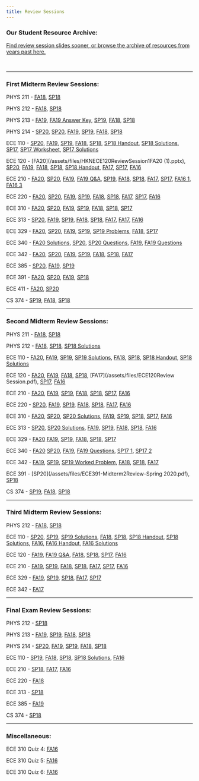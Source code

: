 ```yaml
---
title: Review Sessions
---
```


### Our Student Resource Archive:

[Find review session slides sooner, or browse the archive of resources from years past here.](https://drive.google.com/open?id=121a768cDE0hUsoKjNXZyj4shFhwZ3ikd)

<br />

---------

### First Midterm Review Sessions:
PHYS 211 -
[FA18](/assets/files/HKNPHYS211ReviewSession1FA18.pptx),
[SP18](/assets/files/HKNPHYS211ReviewSession1SP18.ppt)

PHYS 212 -
[FA18](/assets/files/HKNPHYS211ReviewSession1FA18.pptx),
[SP18](/assets/files/HKNPHYS211ReviewSession1SP18.pptx)

PHYS 213 -
[FA19](/assets/files/HKNPHYS213ReviewSession1FA19.pptx),
[FA19 Answer Key](/assets/files/HKNPHYS213ReviewSession1AnswersFA19.txt),
[SP19](/assets/files/HKNPHYS213ReviewSession1SP19.pptx),
[FA18](/assets/files/HKNPHYS213ReviewSession1FA18.pptx),
[SP18](/assets/files/HKNPHYS213ReviewSession1SP18.pptx)

PHYS 214 -
[SP20](/assets/files/HKNPHYS214ReviewSession1SP20.pptx),
[SP20](/assets/files/HKNPHYS214ReviewSession1SP20.pptx),
[FA19](/assets/files/HKNPHYS214ReviewSession1FA19.pptx),
[SP19](/assets/files/HKNPHYS214ReviewSession1SP19.pptx),
[FA18](/assets/files/Phys214Exam1FA18.pptx),
[SP18](/assets/files/HKNPHYS214ReviewSession1SP18.pptx)

ECE 110 -
[SP20](/assets/files/HKNECE110ReviewSession1SP20.pptx),
[FA19](/assets/files/HKNECE110ReviewSession1FA19.pptx),
[SP19](/assets/files/HKNECE110ReviewSession1SP19.pptx),
[FA18](/assets/files/HKNECE110ReviewSession1FA18.pptx),
[SP18](/assets/files/HKNECE110ReviewSession1SP18.pdf),
[SP18 Handout](/assets/files/HKNECE110ReviewSession1SP18_Handout.pdf),
[SP18 Solutions](/assets/files/HKNECE110ReviewSession1SP18_Handout_Sols.pdf),
[SP17](/assets/files/HKNECE110ReviewSession1SP17.pdf),
[SP17 Worksheet](/assets/files/HKNECE110ReviewSession1WorksheetSP17.pdf),
[SP17 Solutions](/assets/files/HKNECE110ReviewSession1WorksheetSolutionsSP17.pdf)


ECE 120 -
[FA20](/assets/files/HKNECE120ReviewSession1FA20 (1).pptx),
[SP20](/assets/files/HKNECE120ReviewSession1SP20.pptx),
[FA19](/assets/files/HKNECE120ReviewSession1FA19.pptx),
[FA18](/assets/files/HKNECE120ReviewSession1FA18.pdf),
[SP18](/assets/files/HKNECE120ReviewSession1SP18.pptx),
[SP18 Handout](/assets/files/HKNECE120ReviewSession1SP18_Handout.pdf),
[FA17](/assets/files/HKNECE120ReviewSession1FA17.pdf),
[SP17](/assets/files/HKNECE120ReviewSession1SP17.pdf),
[FA16](/assets/files/HKNECE120ReviewSession1FA16.pdf)


ECE 210 -
[FA20](/assets/files/HKNECE210ReviewSession1FA20.pptx),
[SP20](/assets/files/HKNECE210ReviewSession1SP20.pptx),
[FA19](/assets/files/HKNECE210ReviewSession1SP19.pptx),
[FA19 Q&A](/assets/files/HKNECE210ReviewQuestions1FA19.docx),
[SP19](/assets/files/HKNECE210ReviewSession1SP19.pptx),
[FA18](/assets/files/HKNECE210ReviewSession1FA18.pdf),
[SP18](/assets/files/HKNECE210ReviewSession1SP18.pdf),
[FA17](/assets/files/HKNECE210ReviewSession1FA17.pdf),
[SP17](/assets/files/HKNECE210ReviewSession1SP17.pdf),
[FA16 1](/assets/files/HKNECE210ReviewSession1FA16pt1.pdf),
[FA16 3](/assets/files/HKNECE210ReviewSession1FA16pt3.pdf)

ECE 220 -
[FA20](/assets/files/HKNECE220ReviewSession1FA20.pptx),
[SP20](/assets/files/HKNECE220ReviewSession1SP20.pptx),
[FA19](/assets/files/HKNECE220ReviewSession1FA19.pptx),
[SP19](/assets/files/HKNECE220ReviewSession1SP19.pptx),
[FA18](/assets/files/HKNECE220ReviewSession1FA18.pdf),
[SP18](/assets/files/HKNECE220ReviewSession1SP18.pptx),
[FA17](/assets/files/HKNECE220ReviewSession1FA17.pptx),
[SP17](/assets/files/HKNECE220ReviewSession1SP17.pdf),
[FA16](/assets/files/HKNECE220ReviewSession1FA16.pdf)

ECE 310 -
[FA20](/assets/files/HKN_ECE_310_Exam_1_Review_Session.pdf),
[SP20](/assets/files/HKNECE310ReviewSession1SP20.pptx),
[FA19](/assets/files/HKNECE310ReviewSession1FA19.pptx),
[SP19](/assets/files/HKNECE310ReviewSession1SP19.pptx),
[FA18](/assets/files/HKNECE310ReviewSession1FA18.pptx),
[SP18](/assets/files/HKNECE310ReviewSession1SP18.pdf),
[SP17](/assets/files/HKNECE310ReviewSession1SP17.pdf)

ECE 313 -
[SP20](/assets/files/HKNECE313ReviewSession1SP20.pptx),
[FA19](/assets/files/HKNECE313ReviewSession1FA19.pptx),
[SP19](/assets/files/HKNECE313ReviewSession1SP19.pptx),
[FA18](/assets/files/HKNECE313ReviewSession1FA18.pptx),
[SP18](/assets/files/HKNECE313ReviewSession1SP18.pdf),
[FA17](/assets/files/ECE313-Review-Session-1-Fa17.pdf),
[FA17](/assets/files/HKNECE313ReviewSession1FA17.pdf),
[FA16](/assets/files/HKNECE313ReviewSession1FA16.pdf)

ECE 329 -
[FA20](/assets/files/HKNECE329ReviewSession1FA20.pptx),
[SP20](/assets/files/HKNECE329ReviewSession1SP20.pptx),
[FA19](/assets/files/HKNECE329ReviewSession1FA19.pptx),
[SP19](/assets/files/HKNECE329ReviewSession1SP19Review.pptx),
[SP19 Problems](/assets/files/HKNECE329ReviewSession1SP19Problems.pptx),
[FA18](/assets/files/HKNECE329ReviewSession1FA18.pdf),
[SP17](/assets/files/HKNECE329ReviewSession1SP17.pdf)

ECE 340 -
[FA20 Solutions](/assets/files/HKN_ECE_340_Exam_1_problem_set_solutions_FA20.pdf),
[SP20](/assets/files/HKNECE340ReviewSession1SP20.pdf),
[SP20 Questions](/assets/files/HKNECE340ReviewSession1QuestionsSP20.pdf),
[FA19](/assets/files/HKNECE340ReviewSession1FA19.pdf),
[FA19 Questions](/assets/files/HKNECE340ReviewSession1QuestionsFA19.pdf)

ECE 342 -
[FA20](/assets/files/HKNECE342ReviewSession1fa20.pptx),
[SP20](/assets/files/HKNECE342ReviewSession1SP20.pptx),
[FA19](/assets/files/HKNECE342ReviewSession1FA19.pptx),
[SP19](/assets/files/HKNECE342ReviewSession1SP19.pptx),
[FA18](/assets/files/HKNECE342ReviewSession1FA18.pptx),
[SP18](/assets/files/ECE342-Review-Sessions-1-Sp18.pptx),
[FA17](/assets/files/ECE342-Review-Session-1-Fa17.pptx)

ECE 385 -
[SP20](/assets/files/HKNECE385ReviewSession1SP20.pptx),
[FA19](/assets/files/HKNECE385ReviewSession1FA19.pptx),
[SP19](/assets/files/HKNECE385ReviewSession1SP19.pptx)

ECE 391 -
[FA20](/assets/files/fa2020_391_exam1.pdf),
[SP20](/assets/files/HKNECE391ReviewSession1SP20.pdf),
[FA19](/assets/files/HKNECE391ReviewSession1FA19.pdf),
[SP18](/assets/files/HKNECE391ReviewSession1SP18.pdf)

ECE 411 -
[FA20](/assets/files/HKNECE411ReviewSession1FA20.pptx),
[SP20](/assets/files/HKNECE411ReviewSession1SP20.pptx)

CS 374 -
[SP19](/assets/files/HKNCS374ReviewSession1SP19.pdf),
[FA18](/assets/files/HKNCS374ReviewSession1FA18.pdf),
[SP18](/assets/files/HKNECE374ReviewSession1SP18.pdf)

---------
### Second Midterm Review Sessions:

PHYS 211 -
[FA18](/assets/files/HKNPHYS211ReviewSession2FA18.pptx),
[SP18](/assets/files/HKNPHYS211ReviewSession2SP18.pdf)

PHYS 212 -
[FA18](/assets/files/HKNPHYS212ReviewSession2FA18.pdf),
[SP18](/assets/files/HKNPHYS212ReviewSession2SP18.pptx),
[SP18 Solutions](/assets/files/HKNPHYS212ReviewSession2SP18_problems_soln.zip)

<!-- PHYS 213 -

PHYS 214 - -->

ECE 110 -
[FA20](/assets/files/HKNECE110ReviewSession2FA20.pptx),
[FA19](/assets/files/HKNECE110ReviewSession2FA19.pptx),
[SP19](/assets/files/HKNECE110ReviewSession2SP19.pdf),
[SP19 Solutions](/assets/files/HKNECE110ReviewSession2SP19_handout_soln.pdf),
[FA18](/assets/files/HKNECE110ReviewSession2FA18.pptm),
[SP18](/assets/files/HKNECE110ReviewSession2SP18.pdf),
[SP18 Handout](/assets/files/HKNECE110ReviewSession2SP18_handout.pdf),
[SP18 Solutions](/assets/files/HKNECE110ReviewSession2SP18_handout_soln.pdf)

ECE 120 -
[FA20](/assets/files/HKNECE120ReviewSession2FA20.pptx),
[FA19](/assets/files/HKNECE120ReviewSession2FA19.pptx),
[FA18](/assets/files/HKNECE120ReviewSession2FA18.pptx),
[SP18](/assets/files/HKNECE120ReviewSession2SP18.pdf),
[FA17](/assets/files/ECE120Review Session.pdf),
[SP17](/assets/files/HKNECE120ReviewSession2SP17.pdf),
[FA16](/assets/files/HKNECE120ReviewSession2FA16.pdf)

ECE 210 -
[FA20](/assets/files/HKNECE210ReviewSession2FA2020.pptx),
[FA19](/assets/files/HKNECE210ReviewSession2FA19.pptx),
[SP19](/assets/files/HKNECE210ReviewSession2SP19.pptx),
[FA18](/assets/files/HKNECE210ReviewSession2FA18.pptx),
[SP18](/assets/files/HKNECE210ReviewSession2SP18.pptx),
[SP17](/assets/files/HKNECE210ReviewSession2SP17.pdf),
[FA16](/assets/files/HKNECE210ReviewSession2FA16.pdf)

ECE 220 -
[SP20](/assets/files/HKNECE220ReviewSession2SP20.pptx),
[FA19](/assets/files/HKNECE220ReviewSession2FA19.pptx),
[SP19](/assets/files/HKNECE220ReviewSession2FA181.pptx),
[FA18](/assets/files/HKNECE220ReviewSession2FA18.pptx),
[SP18](/assets/files/HKNECE220ReviewSession2SP18.pdf),
[FA17](/assets/files/ECE_220_exam2_review_fa17.pdf),
[FA16](/assets/files/HKNECE220ReviewSession2FA16.pdf)

ECE 310 -
[FA20](/assets/files/HKN_ECE_310_Exam_2_Review_Session_Solutions.pdf),
[SP20](/assets/files/HKNECE310ReviewSession2SP20.pdf),
[SP20 Solutions](/assets/files/HKNECE310ReviewSession2SP20_solutions.pdf),
[FA19](/assets/files/HKNECE310ReviewSession2FA19.pptx),
[SP19](/assets/files/HKNECE310ReviewSession2SP19.pptx),
[SP18](/assets/files/HKNECE310ReviewSession2SP18.pptx),
[SP17](/assets/files/HKNECE310ReviewSession2SP17.pdf),
[FA16](/assets/files/HKNECE310ReviewSession2FA16.pdf)

ECE 313 -
[SP20](/assets/files/HKNECE313ReviewSession2SP20.pptx),
[SP20 Solutions](/assets/files/HKNECE313ReviewSession2SP20_Solutions.pdf),
[FA19](/assets/files/HKNECE313ReviewSession2FA19.pptx),
[SP19](/assets/files/HKNECE313ReviewSession2SP19.pptx),
[FA18](/assets/files/HKNECE313ReviewSession2FA18.pdf),
[SP18](/assets/files/HKNECE313ReviewSession2SP18.pdf),
[FA16](/assets/files/HKNECE313ReviewSession2FA16.pdf)

ECE 329 -
[FA20](https://illinois.zoom.us/rec/play/j9HxQYXH8VWUyTsjfzSQpw9BgYIfGytY-7qx_56dhfA8G-kXjm5Bz0Nf1BIKJ6Pm21Rd-z-vi5Viw-W5.RLKMuQzWetFrZYuT?continueMode=true&_x_zm_rtaid=lZtuntFjS9uYz3SshuQpTw.1603040583695.1725814af4b5f835f0ac2e3fb28165e5&_x_zm_rhtaid=909)
[FA19](/assets/files/HKNECE329ReviewSession2FA19.pptx),
[SP19](/assets/files/HKNECE329ReviewSession2SP19.pptx),
[FA18](/assets/files/HKNECE329ReviewSession2FA18.pptx),
[SP18](/assets/files/HKNECE329ReviewSession2SP18.pptx),
[SP17](/assets/files/HKNECE329ReviewSession2SP17.pdf)

ECE 340 -
[FA20](https://illinois.zoom.us/rec/play/bycOV7o8r7AlrPJNMhkY46MkL1r_PVGtEv-uThdlvkxC8DWo6zGS-Q7ZxmyCHuOCvNirCPfZRR8Fd10W.1S4CFQysdpjwiH86?continueMode=true&_x_zm_rtaid=lZtuntFjS9uYz3SshuQpTw.1603040583695.1725814af4b5f835f0ac2e3fb28165e5&_x_zm_rhtaid=909)
[SP20](/assets/files/HKNECE340ReviewSession1FA19.pdf),
[FA19](/assets/files/HKNECE340ReviewSession2FA19.pdf),
[FA19 Questions](/assets/files/HKNECE340ReviewSession2QuestionsFA19.pdf),
[SP17 1](/assets/files/HKNECE340ReviewSession2SP17.pdf),
[SP17 2](/assets/files/HKNECE340ReviewSession2pt2SP17.pdf)

ECE 342 -
[FA19](/assets/files/HKNECE342ReviewSession2FA19.pptx),
[SP19](/assets/files/HKNECE342ReviewSession2SP19.pptx),
[SP19 Worked Problem](/assets/files/ECE342hw6_2f.pdf),
[FA18](/assets/files/HKNECE342ReviewSession2FA18.pptx),
[SP18](/assets/files/HKNECE342ReviewSession2SP18.pptx),
[FA17](/assets/files/ECE342-Review-Session-2-Fa17.pdf)

<!-- ECE 385 - -->

ECE 391 -
[SP20](/assets/files/ECE391-Midterm2Review-Spring 2020.pdf),
[SP18](/assets/files/HKNECE391ReviewSession2SP18.pptx)


<!-- ECE 411 - -->

CS 374 -
[SP19](/assets/files/HKNCS374ReviewSession1SP19.pdf),
[FA18](/assets/files/HKNCS374ReviewSession2FA18.pdf),
[SP18](/assets/files/HKNCS374ReviewSession2SP18.pdf)

---------
### Third Midterm Review Sessions:

<!-- PHYS 211 - -->

PHYS 212 -
[FA18](/assets/files/HKNPHYS212ReviewSession3FA18.pptx),
[SP18](/assets/files/HKNPHYS212ReviewSession3SP18.pptx)

<!-- PHYS 213 - -->

<!-- PHYS 214 - -->

ECE 110 -
[SP20](/assets/files/HKNECE110ReviewSession3SP20_handout.pdf),
[SP19](/assets/files/HKNECE110ReviewSession3SP18.pdf),
[SP19 Solutions](/assets/files/HKNECE110ReviewSession3SP18_handout_soln.pdf),
[FA18](/assets/files/HKNECE110ReviewSession3FA18.pptx),
[SP18](/assets/files/HKNECE110ReviewSession3SP18.pdf),
[SP18 Handout](/assets/files/HKNECE110ReviewSession3SP18_handout.pdf),
[SP18 Solutions](/assets/files/HKNECE110ReviewSession3SP18_handout_soln.pdf),
[FA16](/assets/files/HKNECE110ReviewSession3FA16.pdf),
[FA16 Handout](/assets/files/HKNECE110ReviewSession3WorksheetFA16.pdf),
[FA16 Solutions](/assets/files/HKNECE110ReviewSession3WorksheetSolutionsFA16.pdf)

ECE 120 -
[FA19](/assets/files/HKNECE120ReviewSession3FA19.pptx),
[FA19 Q&A](/assets/files/HKNECE120ReviewSession3QuestionsFA19.pdf),
[FA18](/assets/files/HKNECE120ReviewSession3FA18.pptx),
[SP18](/assets/files/HKNECE120ReviewSession3SP18.pdf),
[SP17](/assets/files/HKNECE120ReviewSession3SP17.pdf),
[FA16](/assets/files/HKNECE120ReviewSession3FA16.pdf)

ECE 210 -
[FA19](/assets/files/HKNECE210ReviewSession3FA19.pptx),
[SP19](/assets/files/HKNECE210ReviewSession3SP19.pptx),
[FA18](/assets/files/HKNECE210ReviewSession3FA18.pptx),
[SP18](/assets/files/HKNECE210ReviewSession3SP18.pdf),
[FA17](/assets/files/HKNECE210ReviewSession3FA17.pdf),
[SP17](/assets/files/HKNECE210ReviewSession3SP17.pdf),
[FA16](/assets/files/HKNECE210ReviewSession3FA16.pdf)

<!-- ECE 220 - -->

<!-- ECE 310 - -->

<!-- ECE 313 - -->

ECE 329 -
[FA19](/assets/files/HKNECE329ReviewSession3FA19.pptx),
[SP19](/assets/files/HKNECE329ReviewSession3SP19.pptx),
[SP18](/assets/files/HKNECE329ReviewSession3SP18.zip),
[FA17](/assets/files/ECE_329_exam_3_review_fa17.pdf),
[SP17](/assets/files/HKNECE329ReviewSession3SP17.pdf)

<!-- ECE 340 - -->

ECE 342 -
[FA17](/assets/files/ECE_342_exam3_review_fa17.pdf)

<!-- ECE 385 - -->

<!-- ECE 391 - -->

<!-- ECE 411 - -->

<!-- CS 374 - -->

---------
### Final Exam Review Sessions:

<!-- PHYS 211 - -->

PHYS 212 -
[SP18](/assets/files/HKNPHYS212ReviewSession4SP18.pptx)

PHYS 213 -
[FA19](/assets/files/HKNPHYS213ReviewSession2FA19.pptx),
[SP19](/assets/files/HKNPHYS213ReviewSession2SP19.pptx),
[FA18](/assets/files/HKNPHYS213ReviewSession2FA18.pptx),
[SP18](/assets/files/HKNPHYS213ReviewSession4SP18.pptx)

PHYS 214 -
[SP20](/assets/files/HKNPHYS214ReviewSession2SP20.pptx),
[FA19](/assets/files/HKNPHYS214ReviewSession2FA19.pptx),
[SP19](/assets/files/HKNPHYS214ReviewSession2SP19.pptx),
[FA18](/assets/files/HKNPHYS214ReviewSession2FA18.pptx),
[SP18](/assets/files/HKNPHYS214ReviewSession2SP18.pptx)

ECE 110 -
[SP19](/assets/files/HKNECE110ReviewSession3SP19.pptx),
[FA18](/assets/files/HKNECE110ReviewSessionFinalFA18.pptx),
[SP18](/assets/files/HKNECE110ReviewSession4SP18.pdf),
[SP18 Solutions](/assets/files/HKNECE110ReviewSession4SP18_soln.pdf),
[FA16](/assets/files/HKNECE110ReviewSessionFinalFA16.pdf)


<!-- ECE 120 - -->


ECE 210 -
[SP18](/assets/files/HKNECE210ReviewSession4SP18.pdf),
[FA17](/assets/files/HKNECE210ReviewSession4FA17.pdf),
[FA16](/assets/files/HKNECE210ReviewSessionFinalFA16.pdf)

ECE 220 -
[FA18](/assets/files/HKNECE220ReviewSessionFinalFA18.pdf)

<!-- ECE 310 - -->

ECE 313 -
[SP18](/assets/files/HKNECE313ReviewSession4SP18.pptx)

<!-- ECE 329 - -->

<!-- ECE 340 - -->

<!-- ECE 342 - -->

ECE 385 -
[FA19](/assets/files/HKNECE385ReviewSession2FA19.pptx)

<!-- ECE 391 - -->

<!-- ECE 411 - -->

CS 374 -
[SP18](/assets/files/HKNCS374ReviewSession4SP18.pdf)

---------
### Miscellaneous:

ECE 310 Quiz 4:
[FA16](/assets/files/HKNECE310ReviewSession4FA16.pdf)

ECE 310 Quiz 5:
[FA16](/assets/files/HKNECE310ReviewSession5FA16.pdf)

ECE 310 Quiz 6:
[FA16](/assets/files/HKNECE310ReviewSession6FA16.pdf)
